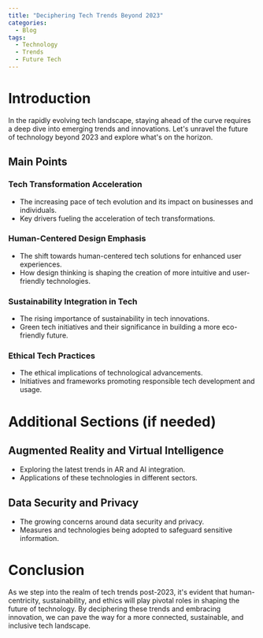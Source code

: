 ```yaml
---
title: "Deciphering Tech Trends Beyond 2023"
categories:
  - Blog
tags:
  - Technology
  - Trends
  - Future Tech
---
```


# Introduction
In the rapidly evolving tech landscape, staying ahead of the curve requires a deep dive into emerging trends and innovations. Let's unravel the future of technology beyond 2023 and explore what's on the horizon.

## Main Points
### Tech Transformation Acceleration
- The increasing pace of tech evolution and its impact on businesses and individuals.
- Key drivers fueling the acceleration of tech transformations.

### Human-Centered Design Emphasis
- The shift towards human-centered tech solutions for enhanced user experiences.
- How design thinking is shaping the creation of more intuitive and user-friendly technologies.

### Sustainability Integration in Tech
- The rising importance of sustainability in tech innovations.
- Green tech initiatives and their significance in building a more eco-friendly future.

### Ethical Tech Practices
- The ethical implications of technological advancements.
- Initiatives and frameworks promoting responsible tech development and usage.

# Additional Sections (if needed)
## Augmented Reality and Virtual Intelligence
- Exploring the latest trends in AR and AI integration.
- Applications of these technologies in different sectors.

## Data Security and Privacy
- The growing concerns around data security and privacy.
- Measures and technologies being adopted to safeguard sensitive information.

# Conclusion
As we step into the realm of tech trends post-2023, it's evident that human-centricity, sustainability, and ethics will play pivotal roles in shaping the future of technology. By deciphering these trends and embracing innovation, we can pave the way for a more connected, sustainable, and inclusive tech landscape.